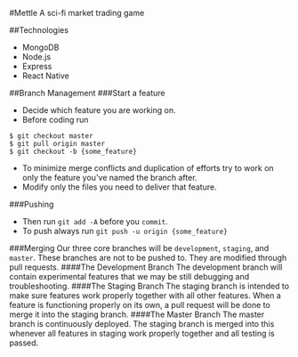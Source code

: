 #Mettle
A sci-fi market trading game

##Technologies
- MongoDB
- Node.js
- Express
- React Native


##Branch Management
###Start a feature
- Decide which feature you are working on.
- Before coding run
```
$ git checkout master
$ git pull origin master
$ git checkout -b {some_feature}
```
- To minimize merge conflicts and duplication of efforts try to work on only the
feature you've named the branch after.
- Modify only the files you need to deliver that feature.

###Pushing
- Then run `git add -A` before you `commit`.
- To push always run `git push -u origin {some_feature}`

###Merging
Our three core branches will be `development`, `staging`, and `master`. These
branches are not to be pushed to. They are modified through pull requests.
####The Development Branch
The development branch will contain experimental features that we may be still debugging
and troubleshooting.
####The Staging Branch
The staging branch is intended to make sure features work properly together with
all other features. When a feature is functioning properly on its own, a pull
request will be done to merge it into the staging branch.
####The Master Branch
The master branch is continuously deployed. The staging branch is merged into
this whenever all features in staging work properly together and all testing is
passed.
